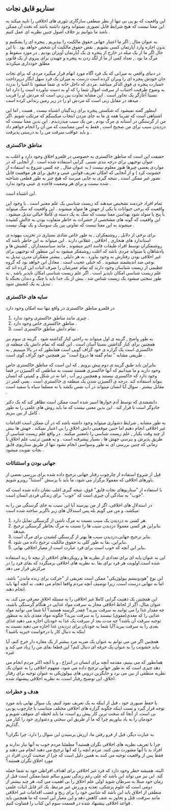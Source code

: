 ## سناریو قایق نجات

این واقعیت که یو پی بی تنها از نظر منطقی سازگاری تئوری های اخلاقی را تایید میکند به این معنا نیست که هیچ شرایط قابل تصوری نمیتواند وجود داشته باشد که تحت آن ممکن باشد ما بتوانیم بز خلاف اصول چنین نظریه ای عمل کنیم .

به عنوان مثال , اگر ما اعتبار جهانی حقوق مالکیت را بپذیریم , پنجره ای را بشکنیم و بدون اجازه وارد آپارتمان کسی بشویم , نقض حقوق مالکیت آن شخص خواهد بود . با این حال اگر ما از یک میله در خارج از پتجره ی یک آپارتمان آویزان بودیم , در موزد سقوط و مرگ ما بود ., تعداد کمی از ما از لگد زدن به پنجره و جهیدن برای پیروی از یک قانون مطلق خودداری میکردند

در دنیای واقعی به میزانی که یک فرد آگاه مورد اتهام قرار میگیرد مردی که برای نجات جان خودش پنجره ای را ویران کرده است درست به میزان یک فرد سهل انگار درپرداخت خسارت پنجره ی فوق الذکر میباشد .مردی که داخل خانه ی شما میشود تا اشیا را بدزدد به وضوح ظرفیت اجتناب از سرقت اموال شما را که او به دست نیاورده است را دارد  اما نسبتا آغازگر یک تجاوز است . این مشابه تفاوت بین زنی است که مردش او را فریب میدهد در مقابل زنی است که مردش او را در زیر زمین زندانی کرده است .

اینطور گفته نمیشود که شکستن پنجره برای زندگیتان اشتباه نیست , هست , اما این اشتباهی است که تقریبا همه ی ما به جای مردن انتخاب میکنینگم که مرتکب شویم .اگر من از گرسنگی در آستانه ی مرگ بودم , من یک سیب میدزدیدم . این بدین معنا نیست که دزدیدن سیب برای من صحیح است , فقط به اسن معناست که من آن را انحام خواهم داد و باید عواقب سرقت من را به درستی پذیرفت .

### مناطق خاکستری 

حقیقت این است که مناطق خاکستری به خصوصی در قلمرو اخلاق وجود دارد و اغلب به عنوان توجیهی برای درجه بندی نسبی. گرایی استفاده شده است . از آنجایی که در مواردی بعضی چیزها هنوز معلوم نیست ( به عنوان مثال , چه کسی شروع به استفاده از خشونت کرد ) و از آنجایی که امکان تعریف قوانین عینی و دقیق برای هر موقعیت قابل تصور غیر ممکن است , نتیجه گیری به جایی میرسد که هیچ چیز به طور قطعی شناخته شده نیست و برای هر وضعیت قاعده ی عینی وجود ندارد .

این اشتباه است.

تمام افراد خردمند تشخیص میدهند که زیست شناسی یک علم معتبر است . با وجود این واقعیت که برخی حیوانات با یکی از جهش ها متولد میشوند . این واقعیت که سگ میتواند با پنج پا متولد شود بهداسن معنا نیست که سگ به یک دسته ی کاملا خیالی تبدیل میشود . این واقعیت که گونه های مشخصی از حشرات به خاطر متفاوت بودن به چالش کشیده میشوند به این معنا نیست که تفاوتی بین یک سوسک و یک نهنگ نیست . 

برای برخی از دلایل , روشنفکران , به طور خاص شادی بسیاری در تخریب بیهوده ی استاندارد های هنجاری , اخلاقی , عقلانی دارند . این میتواند به این خاطر باشد که روشنفکران توسط افراد طبقات فاسد اجیر میشوند , مانند سیاستمداران , کشیش ها و پادشاهان یا میتواند مردی باشد که اغلب روشنفکر میشود به این منظور که توجیهی برای غیر اخلاقی بودن رفتارش به وجود بیاورد . به هر دلیلی , بیشتر متفکران مدرن تبدیل به نوعی ضد اندیشمند میشوند . که خیلی عجیب است . معادل این خواهد بود که گروه عظیمی از زیست شناسان وجود دارند که تمام عمرشان را صرف اثبات این کرده اند که علم زیست شناسی امکان ناپذیر است . اگر علم زیست شناسی امکان ناپذیر باشد , به طور سختی میشود یک زیست شناس شد . بیش از یک خدا باید با چنگ و دندان بجنگد تا تبدیل یه یک کشیش شود . 

### سایه های خاکستری 

در قلمرو مناطق خاکستری در واقع تنها سه امکان وجود دارد 

1. چیزی مانند مناطق خاکستری وجود ندارد .
2. مناطق خاکستری خاص وجود دارد .
3. تمام دانش مناطق خاکستری است .

به طور واضح , گزینه ی اول میتواند به راحتی کنار گذاشته شود . گزینه ی سوم نیز همچنین برای کنار گذاشتن نسبتا آسان است . این گفته که تمام دانش یک منطقه ی خاکستری است یک گزاره ی خود گزاف گویی است همانطور که در یالا میبینیم , به طریقی مشابه ” تمام گفته ها دروغ است” نیز همچنین خود گزاف گوی است . 

بنابراین باید طبق گزینه ی دوم پیش برویم , که این است که مناطق خاکستری خاص وجود دارند و ما میدانیم که آنها خاکستری هستند نسبت به مناطقی که اکسیژن در فضا وجود دارد که خاکستری نیستند و همچنین زیر آب , اما نه در شکل و کمیتی که انسان بتواند استفاده کند .درجه ی اکسیژن شدن یک منطقه ی خاکستری است . یعنی کمتر دز مقابل بیشتر . سوال آیا انسان میتواند در آب نفس بکشد یا نه مسلما سیاه یا سفید است .

دانشمندی که توسط آدم خوارها اسیر شده است ممکن است تظاهر کند که یک دکتر جادوگر است تا فرار کند . این بدین معنی نیست که ما باید روش های علمی را به طور کامل از بین ببریم .

به طور مشابه , شرایط دشواری میتواند وجود داشته باشد که در آن ممکن است اقدامات غیر اخلاقی انجام دهیم اما جنین موقعیتی دانش اخلاق را بی اعتبار نمیکند . جهش ها بیش از چند وقت یکبار , علم زیست شناسی را نامعتبر میکنند . در واقع علم زیست شناسی از طریق پذیرش و ببرسی جهش ها ، بسیار پیشرفته است . و به همین ترتیب علم اخلاق تا زمانی که چنین بررسی ای به طور وسواسی انجام نشود تنها از طریق سناریوی قایق نجات  تقویت میشود .

### جهانی بودن و استثنائات

قبل از شروع استفاده از چارچوب رفتار جهانی ترجیح داده شده برای بررسی بعضی از باورهای اخلاقی که معمولا برگزار می شود، ما باید با پرسش "استثنا" روبرو شویم.

با استفاده از "سناریوهای نجات قایق" فوق، نتیجه گیری اغلب نشان داده شده است که "خوب" به سادگی آن چیزی است که "خوب" برای زندگی فردی انسان است.

در استدلال های اخلاقی، اگر از من بپرسند آیا این سیب به جای گرسنگی من را به میکشد، و من می گویم بله پس استدلال های زیر ناگزیر ساخته شده است:

1. هر کسی به دزدیدن یک سیب نسبت به مرگ ناشی از گرسنگی تمایل دارد.
2. بنابراین هر کسی معمولا دزدیدن سیب ها را نسبت به مرگ بخاطر گرسنگی ترجیح میدهد.
3. بنابر ترجیح جهانی،دزدیدن سیب ها بهتر از گرسنگی کشیدن برای مرگ است.
4. بنابراین، بقا به طور کلی به حقوق مالکیت ترجیح داده می شود.
5. بنابر این آنچه که خوب است برای فرد عبارت است از معیار اخلاقی نهایی.

این به عنوان پایه ای برای تعدادی از نظریه ها و رویکردهای اخلاقی از نیچه تا رند استفاده شده است.اولویت هر فرد برای بقا
.به نظریه های اخلاقی برمیگردد که بقای فرد را در مرکزش قرار می دهد

این نوع "هودونیسم بیولوژیکی" ممکن است تعریفی از "حرکت برای زنده ماندن" باشد، اما به تنهایی درست است، زیرا  توصیف آنچه مردم واقعا انجام می دهند، نه آنچه آنها باید انجام دهند.

این همچنین یک ذهنیت گرایی کاملا غیر اخلاقی را به مسئله اخلاق معرفی می کند. به عنوان مثال، اگر از لحاظ اخلاقی مجاز به سرقت مواد غذایی در هنگام گرسنگی باشید، چه مقدار غذا را می توانید به سرقت ببرید؟ چقدر گرسنه هستید؟ آیا شما می توانید مواد غذایی را که مغذی(مقوی) نیستند را به سرقت ببرید؟ چگونه مواد مغذی باید به منظور توجیه سرقت آن باشد؟ چه مدت بعد از سرقت یک غذا به خودتان اجازه می دهید غذای بعدی را به سرقت ببرید؟آیا شما به خودتان برای دزدیدن غذا اجازه می دهید نسبت به اینکه به دنبال کار یا درخواست خیریه باشید؟

همچنین اگر من می توانم به عنوان یک ضربه مرد بیشتر از یک مغازه دار خرج کنم، آیا نباید خشونت را به عنوان یک حرفه ای دنبال کنم؟ این قطعا بقای من را زیاد می کند و غیره

همانطور که می بینیم، مقدمه آنچه برای انسان در انتزاع ، و یا آنچه اکثر مردم انجام می دهد چیزی است که به طور جهانی ترجیح داده می شود، مفهوم اخلاقی را به عنوان یک نظریه منطقی از بین می برد و جایگزین درونی های بیولوژیکی به عنوان توجیه برای رفتار اخلاق. این توضیح رفتار است، نه نظریه اخلاقی پیشنهاد شده.

### هدف و خطرات

با حفظ صبوری خود ، قبل از اینکه به یک تعریف نفوذ کنیم، یک سوال نهایی باید مورد توجه قرار گیرد و تست اینکه چگونه گزاره های اخلاقی مختلف متناسب با چارچوب  یو پی بی است. از آنجا که سخت ترین کار پیش رو است، ما باید لحظه ای متوقف شویم و خودمان را به یاد بیاوریم چرا که ما از طریق این سختی و دشواری خود را کنار می گذاریم.

به عبارت دیگر، قبل از فرو رفتن ما، ارزش پرسیدن این سوال را دارد: چرا نگران؟

چرا با تعریف نظریه های اخلاقی نگران هستید؟ مطمئنا مردم خوب به آنها نیاز ندارند و افراد بد با آنها مشورت نمی کنند. مردم آنچه را که آنها ترجیح می دهند انجام می دهند و فقط پس از واقعیت توجیه می کنند به همین دلیل است که چرا  از صحبت کردن افراد در مورد اخلاق نگران هستند؟

البته، همیشه خطر وجود دارد که فرد غیر اخلاقی برای اهداف افراطی خود به شما حمله کند. این نیز می تواند این باشد که علی رغم زندگی تمیزو سالم شما،ممکن است قبل از زمان خود مبتلا به سرطان شوید اولی علم اخلاق را بی اهمیت می کند، هر چند بیشتر از دومی است که علوم پزشکی، تغذیه و ورزش غیر مرتبط. یک اثر قابل اثبات علمی منطقی از اخلاق باید این باشد که شانس خود را برای رنج و غضب اقدامات غیر اخلاقی مانند سرقت، قتل و تجاوز به عنف کاهش دهد و این معیار این است که ما همچنین باید قواعد اخلاقی پیشنهاد شده در قسمت سوم این کتاب را قضاوت کنیم .

[^10]: البته، اگر من یک انسان نا شایاسته یا گیج بودم  که در آستانه گرسنگی قرار می گرفتم،حبس بودن ممکن است بهبود وضعیت من باشد.

[^11]: نیچه خواهان قدرت و رند آن چیزی که به زندگی انسان خدمت می کند، خوب است.
